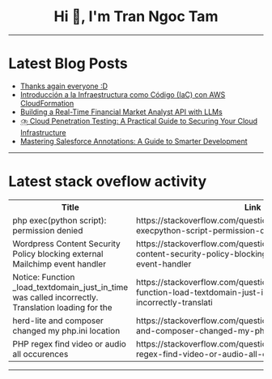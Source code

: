 <h1 align="center">Hi 👋, I'm Tran Ngoc Tam</h1>

---

# Latest Blog Posts 
<!-- BLOG-POST-LIST:START -->
- [Thanks again everyone :D](https://dev.to/best_codes/thanks-again-everyone-d-2m7o)
- [Introducción a la Infraestructura como Código &lpar;IaC&rpar; con AWS CloudFormation](https://dev.to/briansuarezsantiago/introduccion-a-la-infraestructura-como-codigo-iac-con-aws-cloudformation-499g)
- [Building a Real-Time Financial Market Analyst API with LLMs](https://dev.to/carterharrison/building-a-real-time-financial-market-analyst-api-with-llms-3bml)
- [⛈️ Cloud Penetration Testing: A Practical Guide to Securing Your Cloud Infrastructure](https://dev.to/nolunchbreaks_22/cloud-penetration-testing-a-practical-guide-to-securing-your-cloud-infrastructure-554c)
- [Mastering Salesforce Annotations: A Guide to Smarter Development](https://dev.to/jamie4190/mastering-salesforce-annotations-a-guide-to-smarter-development-mo0)
<!-- BLOG-POST-LIST:END -->

---

# Latest stack oveflow activity
<table>
  <tr><th>Title</th><th>Link</th></tr>
  <!-- STACKOVERFLOW:START --><tr><td>php exec&lpar;python script&rpar;: permission denied</td><td>https://stackoverflow.com/questions/79249276/php-execpython-script-permission-denied</td></tr><tr><td>Wordpress Content Security Policy blocking external Mailchimp event handler</td><td>https://stackoverflow.com/questions/79249087/wordpress-content-security-policy-blocking-external-mailchimp-event-handler</td></tr><tr><td>Notice: Function _load_textdomain_just_in_time was called incorrectly. Translation loading for the</td><td>https://stackoverflow.com/questions/79249038/notice-function-load-textdomain-just-in-time-was-called-incorrectly-translati</td></tr><tr><td>herd-lite and composer changed my php.ini location</td><td>https://stackoverflow.com/questions/79248892/herd-lite-and-composer-changed-my-php-ini-location</td></tr><tr><td>PHP regex find video or audio all occurences</td><td>https://stackoverflow.com/questions/79248881/php-regex-find-video-or-audio-all-occurences</td></tr><!-- STACKOVERFLOW:END -->
</table>

---


